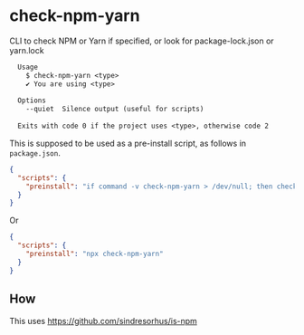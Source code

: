 # check-npm-yarn

CLI to check NPM or Yarn if specified, or look for package-lock.json or yarn.lock

```txt
  Usage
    $ check-npm-yarn <type>
    ✔ You are using <type>
  
  Options
    --quiet  Silence output (useful for scripts)
  
  Exits with code 0 if the project uses <type>, otherwise code 2
```

This is supposed to be used as a pre-install script, as follows in `package.json`.

```json
{
  "scripts": {
    "preinstall": "if command -v check-npm-yarn > /dev/null; then check-npm-yarn; fi"
  }
}
```

Or

```json
{
  "scripts": {
    "preinstall": "npx check-npm-yarn"
  }
}
```

## How

This uses <https://github.com/sindresorhus/is-npm>
